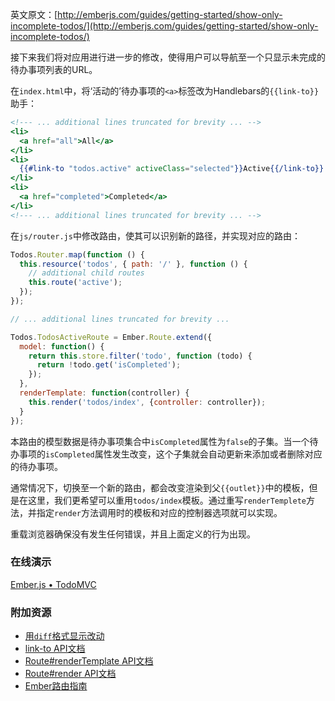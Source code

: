 英文原文：[http://emberjs.com/guides/getting-started/show-only-incomplete-todos/](http://emberjs.com/guides/getting-started/show-only-incomplete-todos/)

接下来我们将对应用进行进一步的修改，使得用户可以导航至一个只显示未完成的待办事项列表的URL。

在`index.html`中，将‘活动的’待办事项的`<a>`标签改为Handlebars的`{{link-to}}`助手：

```handlebars
<!--- ... additional lines truncated for brevity ... -->
<li>
  <a href="all">All</a>
</li>
<li>
  {{#link-to "todos.active" activeClass="selected"}}Active{{/link-to}}
</li>
<li>
  <a href="completed">Completed</a>
</li>
<!--- ... additional lines truncated for brevity ... -->
```

在`js/router.js`中修改路由，使其可以识别新的路径，并实现对应的路由：

```javascript
Todos.Router.map(function () {
  this.resource('todos', { path: '/' }, function () {
    // additional child routes    
    this.route('active');
  });
});

// ... additional lines truncated for brevity ...

Todos.TodosActiveRoute = Ember.Route.extend({
  model: function() {
    return this.store.filter('todo', function (todo) {
      return !todo.get('isCompleted');
    });
  },
  renderTemplate: function(controller) {
    this.render('todos/index', {controller: controller});
  }
});
```

本路由的模型数据是待办事项集合中`isCompleted`属性为`false`的子集。当一个待办事项的`isCompleted`属性发生改变，这个子集就会自动更新来添加或者删除对应的待办事项。

通常情况下，切换至一个新的路由，都会改变渲染到父`{{outlet}}`中的模板，但是在这里，我们更希望可以重用`todos/index`模板。通过重写`renderTemplete`方法，并指定`render`方法调用时的模板和对应的控制器选项就可以实现。

重载浏览器确保没有发生任何错误，并且上面定义的行为出现。

### 在线演示

<a class="jsbin-embed" href="http://jsbin.com/arITiZu/1/embed?live">Ember.js • TodoMVC</a><script src="http://static.jsbin.com/js/embed.js"></script>

### 附加资源

  * [用`diff`格式显示改动](https://github.com/emberjs/quickstart-code-sample/commit/2a1d35293a52e40d0125f552a1a8b2c01f759313)
  * [link-to API文档](/api/classes/Ember.Handlebars.helpers.html#method_link-to)
  * [Route#renderTemplate API文档](/api/classes/Ember.Route.html#method_renderTemplate)
  * [Route#render API文档](/api/classes/Ember.Route.html#method_render)
  * [Ember路由指南](/guides/routing)
